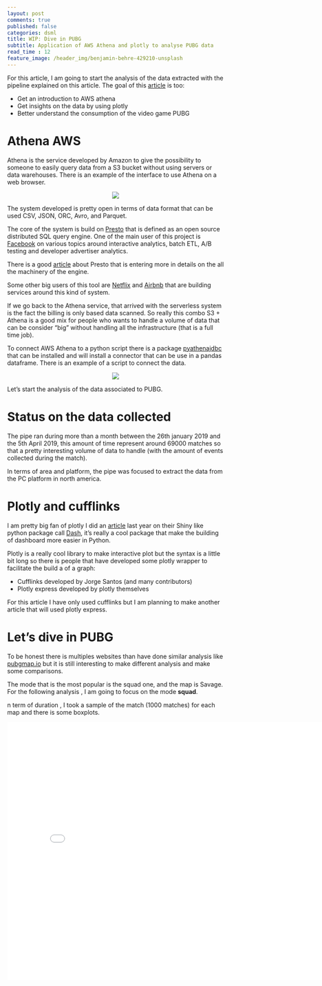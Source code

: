 ```yaml
---
layout: post
comments: true
published: false
categories: dsml
title: WIP: Dive in PUBG
subtitle: Application of AWS Athena and plotly to analyse PUBG data
read_time : 12
feature_image: /header_img/benjamin-behre-429210-unsplash
---
```

For this article, I am going to start the analysis of the data extracted with the pipeline explained on this article. The goal of this [article](http://the-odd-dataguy.com/pubg1) is too:
* Get an introduction to AWS athena
* Get insights on the data by using plotly
* Better understand the consumption of the video game PUBG

# Athena AWS

Athena is the service developed by Amazon to give the possibility to someone to easily query data from a S3 bucket without using servers or data warehouses. There is an example of the interface to use Athena on a web browser.

<center>
<img src="{{ site.baseurl }}/img/posts/pubg2/athena_overview.png" />
</center>

The system developed is pretty open in terms of data format that can be used CSV, JSON, ORC, Avro, and Parquet.

The core of the system is build on [Presto](https://prestodb.github.io/) that is defined as an open source distributed SQL query engine. One of the main user of this project is [Facebook](https://www.facebook.com/notes/facebook-engineering/presto-interacting-with-petabytes-of-data-at-facebook/10151786197628920/) on various topics around interactive analytics, batch ETL, A/B testing and developer advertiser analytics.

There is a good [article](https://research.fb.com/publications/presto-sql-on-everything/) about Presto that is entering more in details on the all the machinery of the engine.

Some other big users of this tool are [Netflix](https://medium.com/netflix-techblog/metacat-making-big-data-discoverable-and-meaningful-at-netflix-56fb36a53520) and [Airbnb](https://airbnb.io/projects/airpal/) that are building services around this kind of system.

If we go back to the Athena service, that arrived with the serverless system is the fact the billing is only based  data scanned. So really this combo S3  + Athena is a good mix for people who wants to handle a volume of data that can be consider “big” without handling all the infrastructure (that is a full time job).

To connect AWS Athena to a python script there is a package [pyathenajdbc](https://pypi.org/project/PyAthenaJDBC/) that can be installed and will install a connector that can be use in a pandas dataframe. There is an example of a script to connect the data.

<center>
<img src="{{ site.baseurl }}/img/posts/pubg2/extract_code.png" />
</center>

Let’s start the analysis of the data associated to PUBG.

# Status on the data collected

The pipe ran during more than a month between the 26th january 2019 and the 5th April 2019, this amount of time represent around 69000 matches so that a pretty interesting volume of data to handle (with the amount of events collected during the match).

In terms of area and platform, the pipe was focused to extract the data from the PC platform in north america.

# Plotly and cufflinks

I am pretty big fan of plotly I did an [article](http://the-odd-dataguy.com/metricsdash) last year on their Shiny like python package call [Dash](https://plot.ly/products/dash/), it’s really a cool package that make the building of dashboard more easier in Python.

Plotly is a really cool library to make interactive plot  but the syntax is a little bit long so there is people that have developed some plotly wrapper to facilitate the build a of a graph:
* Cufflinks developed by Jorge Santos (and many contributors)
* Plotly express developed by plotly themselves

For this article I have only used cufflinks but I am planning to make another article that will used plotly express.

# Let’s dive in PUBG

To be honest there is multiples websites than have done similar analysis like [pubgmap.io](https://pubgmap.io/) but it is still interesting to make different analysis and make some comparisons.

The mode that is the most popular is the squad one, and the map is Savage. For the following analysis , I am going to focus on the mode **squad**.

n term of duration , I took a sample of the match (1000 matches) for each map and there is some boxplots.

<center>
<iframe width="800" height="600" frameborder="0" scrolling="no" src="//plot.ly/~jeanmidev/41.embed"></iframe>
</center>
